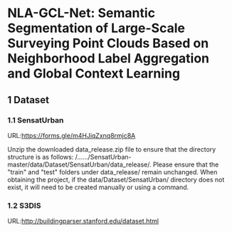 # NLA-GCL-Net: Semantic Segmentation of Large-Scale Surveying Point Clouds Based on Neighborhood Label Aggregation and Global Context Learning
## 1 Dataset
### 1.1 SensatUrban
URL:https://forms.gle/m4HJiqZxnq8rmjc8A

Unzip the downloaded data_release.zip file to ensure that the directory structure is as follows: /....../SensatUrban-master/data/Dataset/SensatUrban/data_release/. Please ensure that the "train" and "test" folders under data_release/ remain unchanged. When obtaining the project, if the data/Dataset/SensatUrban/ directory does not exist, it will need to be created manually or using a command.

### 1.2 S3DIS
URL:http://buildingparser.stanford.edu/dataset.html
